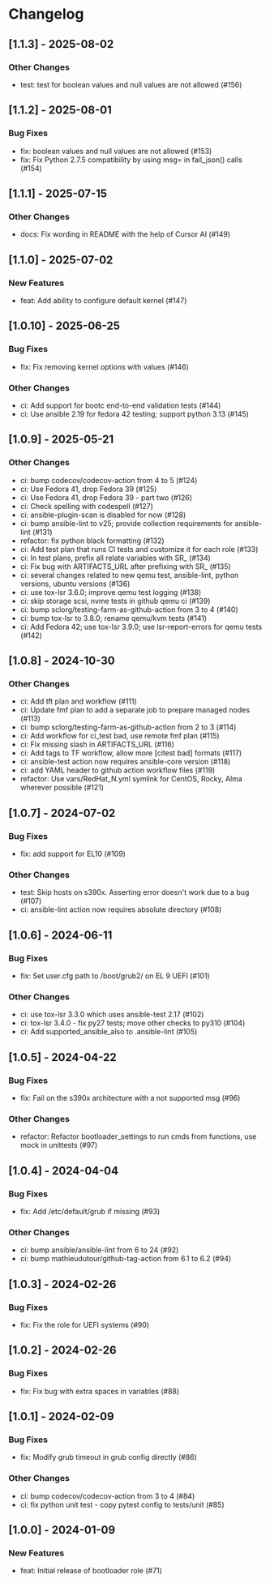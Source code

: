 Changelog
=========

[1.1.3] - 2025-08-02
--------------------

### Other Changes

- test: test for boolean values and null values are not allowed (#156)

[1.1.2] - 2025-08-01
--------------------

### Bug Fixes

- fix: boolean values and null values are not allowed (#153)
- fix: Fix Python 2.7.5 compatibility by using msg= in fail_json() calls (#154)

[1.1.1] - 2025-07-15
--------------------

### Other Changes

- docs: Fix wording in README with the help of Cursor AI (#149)

[1.1.0] - 2025-07-02
--------------------

### New Features

- feat: Add ability to configure default kernel (#147)

[1.0.10] - 2025-06-25
--------------------

### Bug Fixes

- fix: Fix removing kernel options with values (#146)

### Other Changes

- ci: Add support for bootc end-to-end validation tests (#144)
- ci: Use ansible 2.19 for fedora 42 testing; support python 3.13 (#145)

[1.0.9] - 2025-05-21
--------------------

### Other Changes

- ci: bump codecov/codecov-action from 4 to 5 (#124)
- ci: Use Fedora 41, drop Fedora 39 (#125)
- ci: Use Fedora 41, drop Fedora 39 - part two (#126)
- ci: Check spelling with codespell (#127)
- ci: ansible-plugin-scan is disabled for now (#128)
- ci: bump ansible-lint to v25; provide collection requirements for ansible-lint (#131)
- refactor: fix python black formatting (#132)
- ci: Add test plan that runs CI tests and customize it for each role (#133)
- ci: In test plans, prefix all relate variables with SR_ (#134)
- ci: Fix bug with ARTIFACTS_URL after prefixing with SR_ (#135)
- ci: several changes related to new qemu test, ansible-lint, python versions, ubuntu versions (#136)
- ci: use tox-lsr 3.6.0; improve qemu test logging (#138)
- ci: skip storage scsi, nvme tests in github qemu ci (#139)
- ci: bump sclorg/testing-farm-as-github-action from 3 to 4 (#140)
- ci: bump tox-lsr to 3.8.0; rename qemu/kvm tests (#141)
- ci: Add Fedora 42; use tox-lsr 3.9.0; use lsr-report-errors for qemu tests (#142)

[1.0.8] - 2024-10-30
--------------------

### Other Changes

- ci: Add tft plan and workflow (#111)
- ci: Update fmf plan to add a separate job to prepare managed nodes (#113)
- ci: bump sclorg/testing-farm-as-github-action from 2 to 3 (#114)
- ci: Add workflow for ci_test bad, use remote fmf plan (#115)
- ci: Fix missing slash in ARTIFACTS_URL (#116)
- ci: Add tags to TF workflow, allow more [citest bad] formats (#117)
- ci: ansible-test action now requires ansible-core version (#118)
- ci: add YAML header to github action workflow files (#119)
- refactor: Use vars/RedHat_N.yml symlink for CentOS, Rocky, Alma wherever possible (#121)

[1.0.7] - 2024-07-02
--------------------

### Bug Fixes

- fix: add support for EL10 (#109)

### Other Changes

- test: Skip hosts on s390x. Asserting error doesn't work due to a bug (#107)
- ci: ansible-lint action now requires absolute directory (#108)

[1.0.6] - 2024-06-11
--------------------

### Bug Fixes

- fix: Set user.cfg path to /boot/grub2/ on EL 9 UEFI (#101)

### Other Changes

- ci: use tox-lsr 3.3.0 which uses ansible-test 2.17 (#102)
- ci: tox-lsr 3.4.0 - fix py27 tests; move other checks to py310 (#104)
- ci: Add supported_ansible_also to .ansible-lint (#105)

[1.0.5] - 2024-04-22
--------------------

### Bug Fixes

- fix: Fail on the s390x architecture with a not supported msg (#96)

### Other Changes

- refactor: Refactor bootloader_settings to run cmds from functions, use mock in unittests (#97)

[1.0.4] - 2024-04-04
--------------------

### Bug Fixes

- fix: Add /etc/default/grub if missing (#93)

### Other Changes

- ci: bump ansible/ansible-lint from 6 to 24 (#92)
- ci: bump mathieudutour/github-tag-action from 6.1 to 6.2 (#94)

[1.0.3] - 2024-02-26
--------------------

### Bug Fixes

- fix: Fix the role for UEFI systems (#90)

[1.0.2] - 2024-02-26
--------------------

### Bug Fixes

- fix: Fix bug with extra spaces in variables (#88)

[1.0.1] - 2024-02-09
--------------------

### Bug Fixes

- fix: Modify grub timeout in grub config directly (#86)

### Other Changes

- ci: bump codecov/codecov-action from 3 to 4 (#84)
- ci: fix python unit test - copy pytest config to tests/unit (#85)

[1.0.0] - 2024-01-09
--------------------

### New Features

- feat: Initial release of bootloader role (#71)
